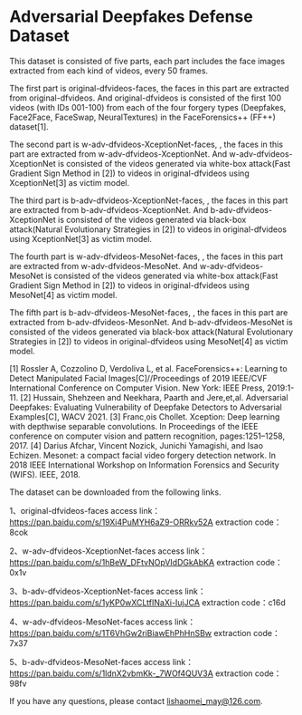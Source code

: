 
# Adversarial Deepfakes Defense Dataset


   This dataset is consisted of five parts, each part includes the face images extracted from each kind of videos, every 50 frames. 

   The first part is original-dfvideos-faces, the faces in this part are extracted from original-dfvideos. And original-dfvideos is consisted of the first 100 videos (with IDs 001-100) from each of the four forgery types (Deepfakes, Face2Face, FaceSwap, NeuralTextures) in the FaceForensics++ (FF++) dataset[1]. 

   The second part is w-adv-dfvideos-XceptionNet-faces, , the faces in this part are extracted from w-adv-dfvideos-XceptionNet. And w-adv-dfvideos-XceptionNet is consisted of the videos generated via white-box attack(Fast Gradient Sign Method in [2]) to videos in original-dfvideos using XceptionNet[3] as victim model.

   The third part is b-adv-dfvideos-XceptionNet-faces, , the faces in this part are extracted from b-adv-dfvideos-XceptionNet. And b-adv-dfvideos-XceptionNet is consisted of the videos generated via black-box attack(Natural Evolutionary Strategies in [2]) to videos in original-dfvideos using XceptionNet[3] as victim model.

   The fourth part is w-adv-dfvideos-MesoNet-faces, , the faces in this part are extracted from w-adv-dfvideos-MesoNet. And w-adv-dfvideos-MesoNet is consisted of the videos generated via white-box attack(Fast Gradient Sign Method in [2]) to videos in original-dfvideos using MesoNet[4] as victim model.

   The fifth part is b-adv-dfvideos-MesoNet-faces, , the faces in this part are extracted from b-adv-dfvideos-MesonNet. And b-adv-dfvideos-MesoNet is consisted of the videos generated via black-box attack(Natural Evolutionary Strategies in [2]) to videos in original-dfvideos using MesoNet[4] as victim model.

[1] Rossler A, Cozzolino D, Verdoliva L, et al. FaceForensics++: Learning to Detect Manipulated Facial Images[C]//Proceedings of 2019 IEEE/CVF International Conference on Computer Vision. New York: IEEE Press, 2019:1-11.
[2] Hussain, Shehzeen and Neekhara, Paarth and Jere,et,al. Adversarial Deepfakes: Evaluating Vulnerability of Deepfake Detectors to Adversarial Examples[C], WACV 2021.
[3] Franc¸ois Chollet. Xception: Deep learning with depthwise separable convolutions. In Proceedings of the IEEE conference on computer vision and pattern recognition, pages:1251–1258, 2017.
[4] Darius Afchar, Vincent Nozick, Junichi Yamagishi, and Isao Echizen. Mesonet: a compact facial video forgery detection network. In 2018 IEEE International Workshop on Information Forensics and Security (WIFS). IEEE, 2018.

The dataset can be downloaded from the following links.

1、original-dfvideos-faces
access link：https://pan.baidu.com/s/19Xi4PuMYH6aZ9-ORRkv52A 
extraction code：8cok

2、w-adv-dfvideos-XceptionNet-faces
access link：https://pan.baidu.com/s/1hBeW_DFtvNOpVIdDGkAbKA 
extraction code：0x1v

3、b-adv-dfvideos-XceptionNet-faces
access link：https://pan.baidu.com/s/1yKP0wXCLtfINaXi-IujJCA 
extraction code：c16d

4、w-adv-dfvideos-MesoNet-faces
access link：https://pan.baidu.com/s/1T6VhGw2riBiawEhPhHnSBw 
extraction code：7x37

5、b-adv-dfvideos-MesoNet-faces
access link：https://pan.baidu.com/s/1ldnX2vbmKk-_7WOf4QUV3A 
extraction code：98fv
   
If you have any questions, please contact lishaomei_may@126.com.


